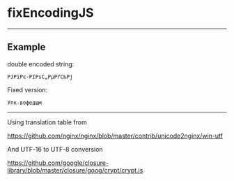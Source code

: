 # fixEncodingJS

---
## Example
double encoded string:

``` РЈРїРє-РІРѕС„РµРґС‰Рј ```

Fixed version:

```Упк-вофедщм```

---

Using translation table from 

https://github.com/nginx/nginx/blob/master/contrib/unicode2nginx/win-utf

And UTF-16 to UTF-8 conversion

https://github.com/google/closure-library/blob/master/closure/goog/crypt/crypt.js
